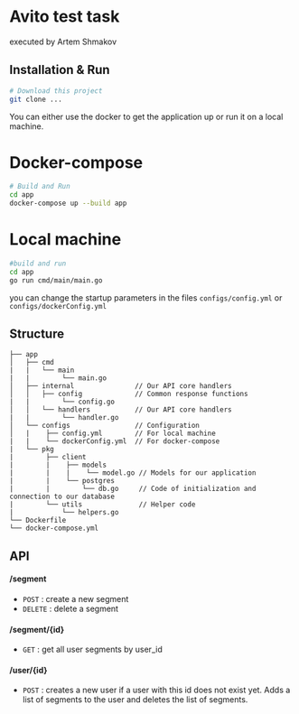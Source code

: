 # Avito test task
executed by Artem Shmakov
## Installation & Run
```bash
# Download this project
git clone ...
```
You can either use the docker to get the application up or run it on a local machine.
# Docker-compose
```bash
# Build and Run
cd app
docker-compose up --build app
```
# Local machine
```bash
#build and run
cd app
go run cmd/main/main.go
```
you can change the startup parameters in the files `configs/config.yml` or `configs/dockerConfig.yml`

## Structure
```
├── app
│   ├── cmd
|   |   └── main
|   |        └── main.go
│   ├── internal               // Our API core handlers
│   │   ├── config             // Common response functions
|   |        └── config.go
│   │   └── handlers           // Our API core handlers
|   |        └── handler.go
│   └── configs                // Configuration
│   |    ├── config.yml        // For local machine
|   |    └── dockerConfig.yml  // For docker-compose
|   └── pkg
|        ├── client
|        |    ├── models
|        |    |    └── model.go // Models for our application
|        |    └── postgres
|        |        └── db.go     // Сode of initialization and connection to our database
|        └── utils              // Helper code
|            └── helpers.go
└── Dockerfile
└── docker-compose.yml
```

## API

#### /segment
* `POST` : create a new segment
* `DELETE` : delete a segment

#### /segment/{id}
* `GET` : get all user segments by user_id
#### /user/{id}
* `POST` : creates a new user if a user with this id does not exist yet. Adds a list of segments to the user and deletes the list of segments.
